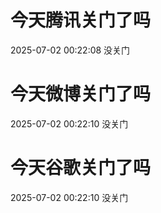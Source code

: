 # 今天腾讯关门了吗

2025-07-02 00:22:08 没关门

# 今天微博关门了吗

2025-07-02 00:22:10 没关门

# 今天谷歌关门了吗

2025-07-02 00:22:10 没关门


